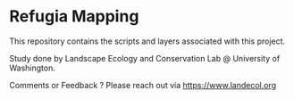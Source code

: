 # Refugia Mapping
  
  This repository contains the scripts and layers associated with this project.
  
  Study done by Landscape Ecology and Conservation Lab @ University of Washington.

  Comments or Feedback ? Please reach out via https://www.landecol.org